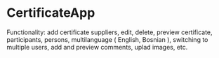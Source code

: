 # CertificateApp
Functionality: add certificate suppliers, edit, delete, preview certificate, participants, persons, multilanguage ( English, Bosnian ), switching to multiple users, add and preview comments, uplad images, etc.
